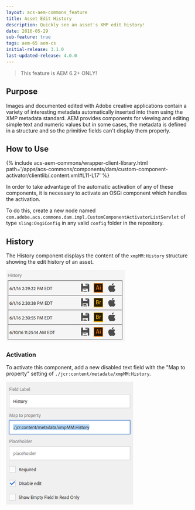 ```yaml
---
layout: acs-aem-commons_feature
title: Asset Edit History
description: Quickly see an asset's XMP edit history!
date: 2016-05-29
sub-feature: true
tags: aem-65 aem-cs
initial-release: 3.1.0
last-updated-release: 4.0.0
---
```


> This feature is AEM 6.2+ ONLY!

## Purpose

Images and documented edited with Adobe creative applications contain a variety of interesting metadata automatically  inserted into them using the XMP metadata standard. AEM provides components for viewing and editing simple text and numeric values but in some cases, the metadata is defined in a structure and so the primitive fields can't display them properly.

## How to Use

{% include acs-aem-commons/wrapper-client-library.html path='/apps/acs-commons/components/dam/custom-component-activator/clientlib/.content.xml#L11-L17' %}

In order to take advantage of the automatic activation of any of these components, it is necessary to activate an OSGi component which handles the activation.

To do this, create a new node named `com.adobe.acs.commons.dam.impl.CustomComponentActivatorListServlet` of type `sling:OsgiConfig` in any valid `config` folder in the repository.

## History

The History component displays the content of the `xmpMM:History` structure showing the edit history of an asset.

![History](images/history.png)

### Activation

To activate this component, add a new disabled text field with the "Map to property" setting of `./jcr:content/metadata/xmpMM:History`.

![History Activation](images/history-activation.png)
